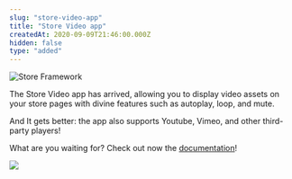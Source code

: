 ```yaml
---
slug: "store-video-app"
title: "Store Video app"
createdAt: 2020-09-09T21:46:00.000Z
hidden: false
type: "added"
---
```


![Store Framework](https://raw.githubusercontent.com/vtexdocs/dev-portal-content/main/images/store-video-app-0.png)

The Store Video app has arrived, allowing you to display video assets on your store pages with divine features such as autoplay, loop, and mute.

And It gets better: the app also supports Youtube, Vimeo, and other third-party players!

What are you waiting for? Check out now the [documentation](https://vtex.io/docs/components/content-blocks/vtex.store-video/)!

![](https://raw.githubusercontent.com/vtexdocs/dev-portal-content/main/images/store-video-app-1.png)
